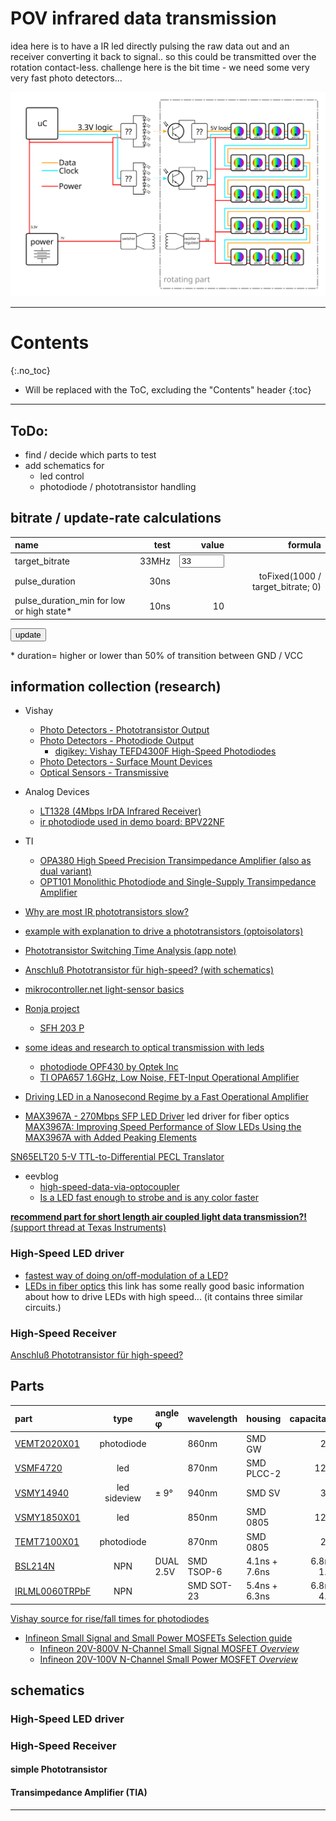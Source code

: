 # POV infrared data transmission
<!--lint disable list-item-indent-->
<!--lint disable list-item-bullet-indent-->

idea here is to have a IR led directly pulsing the raw data out and an receiver converting it back to signal..
so this could be transmitted over the rotation contact-less.
challenge here is the bit time - we need some very very fast photo detectors...

![pov concept overview](pov_concept_overview.svg)

---
# Contents
{:.no_toc}

* Will be replaced with the ToC, excluding the "Contents" header
{:toc}
---

## ToDo:
- find / decide which parts to test
- add schematics for
  - led control
  - photodiode / phototransistor handling


## bitrate / update-rate calculations


| name                                      | test      | value                                             | formula                                               |
| :---------------------------------------- | --------: | ------------------------------------------------: | ----------------------------------------------------: |
| target_bitrate                            | 33MHz     | <label class="unit megahertz"><input type="number" value="33" step="0.5" min="0" max="60"/></label> |     |
| pulse_duration                            | 30ns      | <span class="unit nanoseconds"></span>            | toFixed(1000 / target_bitrate; 0)                     |
| pulse_duration_min for low or high state* | 10ns      | <span class="unit nanoseconds">10</span>          |                                                       |

<button type="button" name="bt_update" id="bt_update">update</button>
<script src="{{ '/assets/js/table_calc_example.js?v=' | append: site.github.build_revision | relative_url }}" charset="utf-8"></script>

\* duration= higher or lower than 50% of transition between GND / VCC


## information collection (research)
- Vishay
    - [Photo Detectors - Phototransistor Output](https://www.vishay.com/photo-detectors/phototrans-out/)
    - [Photo Detectors - Photodiode Output](https://www.vishay.com/photo-detectors/photodie-out/)
        - [digikey: Vishay TEFD4300F High-Speed Photodiodes](https://www.digikey.com/en/product-highlight/v/vishay-semi-opto/tefd4300-and-tefd4300f-high-speed-pin-photodiodes)
    - [Photo Detectors - Surface Mount Devices](https://www.vishay.com/photo-detectors/surface-mount-devices/)
    - [Optical Sensors - Transmissive](https://www.vishay.com/optical-sensors/transmissive-sensors/)
- Analog Devices
    - [LT1328 (4Mbps IrDA Infrared Receiver)](http://www.analog.com/en/products/interface-isolation/multiprotocol-transceivers/lt1328.html)
    - [ir photodiode used in demo board: BPV22NF](http://www.vishay.com/docs/81509/bpv22nf.pdf)
- TI
    - [OPA380	High Speed Precision Transimpedance Amplifier (also as dual variant)](http://www.ti.com/product/opa380)
    - [OPT101 Monolithic Photodiode and Single-Supply Transimpedance Amplifier](http://www.ti.com/lit/ds/symlink/opt101.pdf)


- [Why are most IR phototransistors slow?](https://electronics.stackexchange.com/questions/347665/why-are-most-ir-phototransistors-slow)
- [example with explanation to drive a phototransistors (optoisolators)](https://electronics.stackexchange.com/a/136944/13800)
- [Phototransistor Switching Time Analysis (app note)](http://www.cel.com/pdf/appnotes/an3009.pdf)

- [Anschluß Phototransistor für high-speed? (with schematics)](https://www.mikrocontroller.net/topic/198315#2101045)
- [mikrocontroller.net light-sensor basics](https://www.mikrocontroller.net/articles/Lichtsensor_/_Helligkeitssensor)

- [Ronja project](http://ronja.twibright.com/irrx/material.php)
    - [SFH 203 P](https://www.digikey.com/product-detail/en/osram-opto-semiconductors-inc/SFH-203-P/475-2649-ND/1893875)

- [some ideas and research to optical transmission with leds](https://electronics.stackexchange.com/questions/24214/using-a-led-to-transmit-data)
    - [photodiode OPF430 by Optek Inc](https://www.digikey.com/product-detail/en/tt-electronics-optek-technology/OPF430/365-1839-ND/1637898)
    - [TI OPA657 1.6GHz, Low Noise, FET-Input Operational Amplifier](http://www.ti.com/product/OPA657)


- [Driving LED in a Nanosecond Regime by a Fast Operational Amplifier](https://arxiv.org/pdf/1011.1954.pdf)

- [MAX3967A - 270Mbps SFP LED Driver](https://www.maximintegrated.com/en/products/comms/optical-communications/MAX3967A.html)
led driver for fiber optics
[MAX3967A: Improving Speed Performance of Slow LEDs Using the MAX3967A with Added Peaking Elements](https://www.maximintegrated.com/en/app-notes/index.mvp/id/3790)

[SN65ELT20  5-V TTL-to-Differential PECL Translator](http://www.ti.com/lit/ds/symlink/sn65elt20.pdf)



- eevblog
    - [high-speed-data-via-optocoupler](https://www.eevblog.com/forum/projects/high-speed-data-via-optocoupler/msg620446/#msg620446)
    - [Is a LED fast enough to strobe and is any color faster](https://www.eevblog.com/forum/projects/is-a-led-fast-enough-to-strobe-and-is-any-color-faster/msg583976/#msg583976)

[__recommend part for short length air coupled light data transmission?!__ (support thread at Texas Instruments)](https://e2e.ti.com/support/interface/fiber_communication/f/134/t/680726)

### High-Speed LED driver

- [fastest way of doing on/off-modulation of a LED?](https://electronics.stackexchange.com/questions/15818/fastest-way-of-doing-on-off-modulation-of-a-led#15830)
- [LEDs in fiber optics](http://www.fiber-optics.info/articles/light-emitting_diode_led)
    this link has some really good basic information about how to drive LEDs with high speed...
    (it contains three similar circuits.)

### High-Speed Receiver
[Anschluß Phototransistor für high-speed?](https://www.mikrocontroller.net/topic/198315#2101045)


## Parts

| part                                                         | type         | angle    φ | wavelength | housing    | capacitance  | rise/fall time  |
| :----------------------------------------------------------- | :----------: | :--------- | :--------- | :--------- | -----------: | --------------: |
| [VEMT2020X01](http://www.vishay.com/docs/81595/vemt2000.pdf) | photodiode   |            | 860nm      | SMD GW     |  25pF        |  2ns            |
| [VSMF4720](http://www.vishay.com/docs/81923/vsmf4720.pdf)    | led          |            | 870nm      | SMD PLCC-2 | 125pF        | 15ns            |
| [VSMY14940](http://www.vishay.com/docs/84209/vsmy14940.pdf)  | led sideview | ± 9°       | 940nm      | SMD SV     |  30pF        |  6ns            |
| [VSMY1850X01](http://www.vishay.com/docs/83317/vsmy1850.pdf) | led          |            | 850nm      | SMD 0805   | 125pF        | 10ns            |
| [TEMT7100X01](http://www.vishay.com/docs/81770/temt7100.pdf) | photodiode   |            | 870nm      | SMD 0805   |  25pF        |  2ns            |
| [BSL214N](https://www.infineon.com/dgdl/Infineon-BSL214N-DS-v02_03-en.pdf) | NPN | DUAL 2.5V | SMD TSOP-6 | 4.1ns + 7.6ns | 6.8ns + 1.4ns |
| [IRLML0060TRPbF](https://www.infineon.com/dgdl/Infineon-IRLML0060-DS-v01_01-EN.pdf) | NPN | | SMD SOT-23 | 5.4ns + 6.3ns | 6.8ns + 4.2ns |

<!--
| [BSL205N](https://www.infineon.com/dgdl/Infineon-BSL205N-DS-v02_03-en.pdf) | NPN |        | SMD TSOP-6   |  -        | 11ns + 2.7ns  |
| [BSL306N](https://www.infineon.com/dgdl/Infineon-BSL306N-DS-v02_04-en.pdf) | NPN |        | SMD TSOP-6   |  -        | 8.3ns + 1.4ns |
 -->

[Vishay source for rise/fall times for photodiodes](https://www.vishay.com/docs/49071/_sg2166.pdf#page=7&zoom=140,-214,793)

- [Infineon Small Signal and Small Power MOSFETs Selection guide](https://www.infineon.com/dgdl/Infineon-ProductSelectionGuide_SmallSignal_SmallPower_MOSFETs-SG-v02_00-EN.pdf)
    - <a href="https://www.infineon.com/cms/en/product/power/mosfet/small-signal-mosfet/20v-800v-n-channel-small-signal-mosfet/?filterValues=~(265~(~%27SMD)~529~(~%27N)~productStatusInfo~(~%27active*20and*20preferred))&visibleColumnIds=name,522,473_max,559_90_max,559_107_max,451_max,297_max,478_min,478_max,547_nom" target="_blank">Infineon 20V-800V N-Channel Small Signal MOSFET _Overview_</a>
    - <a href="https://www.infineon.com/cms/en/product/power/mosfet/20v-100v-n-channel-small-power-mosfet/?filterValues=~(productStatusInfo~(~%27active*20and*20preferred~%27active))&visibleColumnIds=name,productStatusInfo,522,473_max,559_max,529,451_max,451_52_max,451_49_max,547_nom,559_90_max" target="_blank">Infineon 20V-100V N-Channel Small Power MOSFET _Overview_</a>


## schematics

### High-Speed LED driver


### High-Speed Receiver

#### simple Phototransistor

#### Transimpedance Amplifier (TIA)



---
